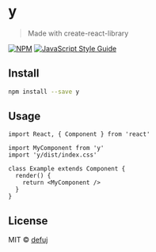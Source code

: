 # y

> Made with create-react-library

[![NPM](https://img.shields.io/npm/v/y.svg)](https://www.npmjs.com/package/y) [![JavaScript Style Guide](https://img.shields.io/badge/code_style-standard-brightgreen.svg)](https://standardjs.com)

## Install

```bash
npm install --save y
```

## Usage

```tsx
import React, { Component } from 'react'

import MyComponent from 'y'
import 'y/dist/index.css'

class Example extends Component {
  render() {
    return <MyComponent />
  }
}
```

## License

MIT © [defuj](https://github.com/defuj)
